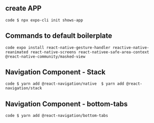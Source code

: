 ## create APP
``code
$ npx expo-cli init shows-app
``
## Commands to default boilerplate 
``code
expo install react-native-gesture-handler reactive-native-reanimated react-native-screens react-nativee-safe-area-context @react-native-community/masked-view
``
## Navigation Component - Stack
``code
$ yarn add @react-navigation/native 
$ yarn add @react-navigation/stack
``
## Navigation Component - bottom-tabs
``code
$ yarn add @react-navigation/bottom-tabs
``
